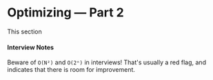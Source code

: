 # Optimizing — Part 2

This section

#### Interview Notes
Beware of `O(N²)` and `O(2ⁿ)` in interviews! That's usually a red flag, and indicates that there is room for improvement.